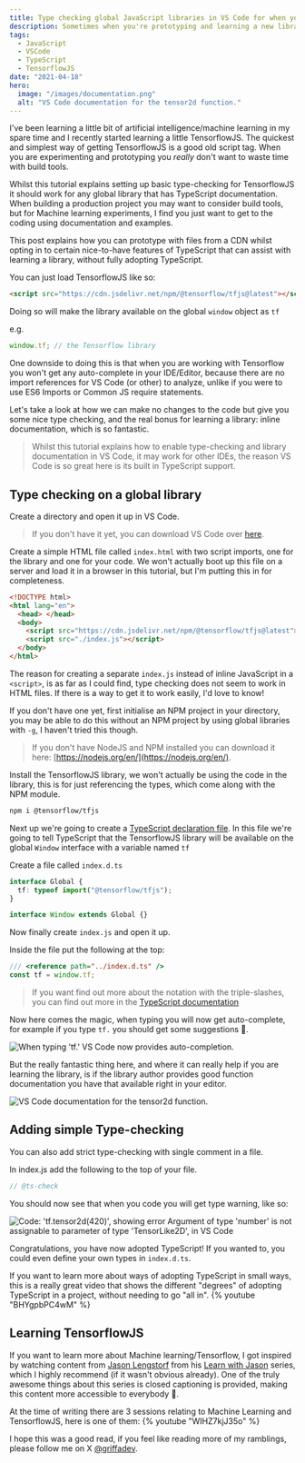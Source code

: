 ```yaml
---
title: Type checking global JavaScript libraries in VS Code for when you just want learn and code.
description: Sometimes when you're prototyping and learning a new library you want a quick way to get type-checking/intellisense/auto-complete to assist with your learning. Here is a quick way to enable type checking without fully opting into TypeScript.
tags:
  - JavaScript
  - VSCode
  - TypeScript
  - TensorflowJS
date: "2021-04-18"
hero:
  image: "/images/documentation.png"
  alt: "VS Code documentation for the tensor2d function."
---
```


I've been learning a little bit of artificial intelligence/machine learning in my spare time and I recently started learning a little TensorflowJS. The quickest and simplest way of getting TensorflowJS is a good old script tag. When you are experimenting and prototyping you _really_ don't want to waste time with build tools.

Whilst this tutorial explains setting up basic type-checking for TensorflowJS it should work for any global library that has TypeScript documentation. When building a production project you may want to consider build tools, but for Machine learning experiments, I find you just want to get to the coding using documentation and examples.

This post explains how you can prototype with files from a CDN whilst opting in to certain nice-to-have features of TypeScript that can assist with learning a library, without fully adopting TypeScript.

You can just load TensorflowJS like so:

```html
<script src="https://cdn.jsdelivr.net/npm/@tensorflow/tfjs@latest"></script>
```

Doing so will make the library available on the global `window` object as `tf`

e.g.

```js
window.tf; // the Tensorflow library
```

One downside to doing this is that when you are working with Tensorflow you won't get any auto-complete in your IDE/Editor, because there are no import references for VS Code (or other) to analyze, unlike if you were to use ES6 Imports or Common JS require statements.

Let's take a look at how we can make no changes to the code but give you some nice type checking, and the real bonus for learning a library: inline documentation, which is so fantastic.

> Whilst this tutorial explains how to enable type-checking and library documentation in VS Code, it may work for other IDEs, the reason VS Code is so great here is its built in TypeScript support.

## Type checking on a global library

Create a directory and open it up in VS Code.

> If you don't have it yet, you can download VS Code over [here](https://code.visualstudio.com/download).

Create a simple HTML file called `index.html` with two script imports, one for the library and one for your code.
We won't actually boot up this file on a server and load it in a browser in this tutorial, but I'm putting this in for completeness.

```html
<!DOCTYPE html>
<html lang="en">
  <head> </head>
  <body>
    <script src="https://cdn.jsdelivr.net/npm/@tensorflow/tfjs@latest"></script>
    <script src="./index.js"></script>
  </body>
</html>
```

The reason for creating a separate `index.js` instead of inline JavaScript in a `<script>`, is as far as I could find, type checking does not seem to work in HTML files. If there is a way to get it to work easily, I'd love to know!

If you don't have one yet, first initialise an NPM project in your directory, you may be able to do this without an NPM project by using global libraries with `-g`, I haven't tried this though.

> If you don't have NodeJS and NPM installed you can download it here: [https://nodejs.org/en/](https://nodejs.org/en/).

Install the TensorflowJS library, we won't actually be using the code in the library, this is for just referencing the types, which come along with the NPM module.

```bash
npm i @tensorflow/tfjs
```

Next up we're going to create a [TypeScript declaration file](https://www.typescriptlang.org/docs/handbook/declaration-files/by-example.html).
In this file we're going to tell TypeScript that the TensorflowJS library will be available on the global `Window` interface with a variable named `tf`

Create a file called `index.d.ts`

```ts
interface Global {
  tf: typeof import("@tensorflow/tfjs");
}

interface Window extends Global {}
```

Now finally create `index.js` and open it up.

Inside the file put the following at the top:

```js
/// <reference path="../index.d.ts" />
const tf = window.tf;
```

> If you want find out more about the notation with the triple-slashes, you can find out more in the [TypeScript documentation](https://www.typescriptlang.org/docs/handbook/triple-slash-directives.html)

Now here comes the magic, when typing you will now get auto-complete, for example if you type `tf.` you should get some suggestions 🥳.

![When typing 'tf.' VS Code now provides auto-completion.](/images/auto-complete.png)

But the really fantastic thing here, and where it can really help if you are learning the library, is if the library author provides good function documentation you have that available right in your editor.

![VS Code documentation for the tensor2d function.](/images/documentation.png)

## Adding simple Type-checking

You can also add strict type-checking with single comment in a file.

In index.js add the following to the top of your file.

```js
// @ts-check
```

You should now see that when you code you will get type warning, like so:

![Code: 'tf.tensor2d(420)', showing error Argument of type 'number' is not assignable to parameter of type 'TensorLike2D', in VS Code](/images/type-checking.png)

Congratulations, you have now adopted TypeScript!
If you wanted to, you could even define your own types in `index.d.ts`.

If you want to learn more about ways of adopting TypeScript in small ways, this is a really great video that shows the different "degrees" of adopting TypeScript in a project, without needing to go "all in".
{% youtube "BHYgpbPC4wM" %}

## Learning TensorflowJS

If you want to learn more about Machine learning/Tensorflow, I got inspired by watching content from [Jason Lengstorf](https://twitter.com/jlengstorf) from his [Learn with Jason](https://www.learnwithjason.dev/) series, which I highly recommend (if it wasn't obvious already). One of the truly awesome things about this series is closed captioning is provided, making this content more accessible to everybody 🎉.

At the time of writing there are 3 sessions relating to Machine Learning and TensorflowJS, here is one of them:
{% youtube "WIHZ7kjJ35o" %}

I hope this was a good read, if you feel like reading more of my ramblings, please follow me on X [@griffadev](https://twitter.com/griffadev).
